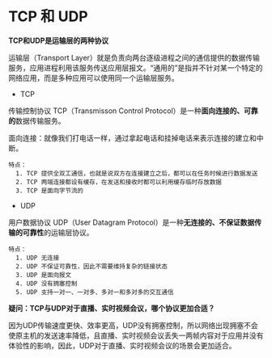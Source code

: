 # TCP 和 UDP

**TCP和UDP是运输层的两种协议**

运输层（Transport Layer）就是负责向两台逐级进程之间的通信提供的数据传输服务，应用进程利用该服务传送应用层报文。“通用的”是指并不针对某一个特定的网络应用，而是多种应用可以使用同一个运输层服务。

- TCP

传输控制协议 TCP（Transmisson Control Protocol）是一种**面向连接的、可靠的**数据传输服务。

面向连接：就像我们打电话一样，通过拿起电话和挂掉电话来表示连接的建立和中断。

```
特点：
  1. TCP 提供全双工通信，也就是说双方在连接建立之后，都可以在任务时候进行数据发送
  2. TCP 两端连接都设有缓存，在发送和接收时都可以利用缓存临时存放数据 
  3. TCP 是面向字节流的
```


- UDP

用户数据协议 UDP（User Datagram Protocol）是一种**无连接的、不保证数据传输的可靠性**的运输层协议。

```
特点：
  1. UDP 无连接
  2. UDP 不保证可靠性，因此不需要维持复杂的链接状态
  3. UDP 是面向报文
  4. UDP 没有拥塞控制
  5. UDP 支持一对一、一对多、多对一和多对多的交互通信
```

**疑问：TCP与UDP对于直播、实时视频会议，哪个协议更加合适？**

因为UDP传输速度更快、效率更高，UDP没有拥塞控制，所以网络出现拥塞不会使原主机的发送速率降低，且直播、实时视频会议丢失一两帧内容对于应用并没有体验性的影响，因此，UDP对于直播、实时视频会议的场景会更加适合。